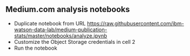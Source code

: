 ## Medium.com analysis notebooks
 * Duplicate notebook from URL https://raw.githubusercontent.com/ibm-watson-data-lab/medium-publication-stats/master/notebooks/analyze.ipynb
 * Customize the Object Storage credentials in cell 2
 * Run the notebook
